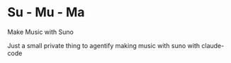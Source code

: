 # Su - Mu - Ma

Make Music with Suno

Just a small private thing to agentify making music with suno with claude-code
